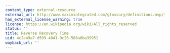 ```yaml
---
content_type: external-resource
external_url: http://www.maximintegrated.com/glossary/definitions.mvp/term/Reverse%20Recovery%20Time/gpk/1015
has_external_license_warning: true
license: https://en.wikipedia.org/wiki/All_rights_reserved
status: ''
title: Reverse Recovery Time
uid: 4c2e49a7-d599-4041-9c26-508a0ba39951
wayback_url: ''
---
```

